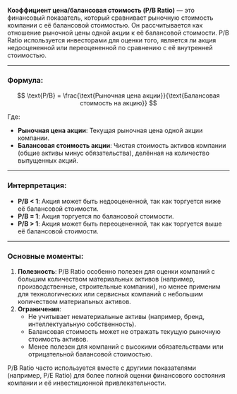 **Коэффициент цена/балансовая стоимость (P/B Ratio)** — это финансовый показатель, который сравнивает рыночную стоимость компании с её балансовой стоимостью. Он рассчитывается как отношение рыночной цены одной акции к её балансовой стоимости. P/B Ratio используется инвесторами для оценки того, является ли акция недооцененной или переоцененной по сравнению с её внутренней стоимостью.

---

### Формула:
$$
\text{P/B} = \frac{\text{Рыночная цена акции}}{\text{Балансовая стоимость  на акцию}}
$$

Где:
- **Рыночная цена акции**: Текущая рыночная цена одной акции компании.
- **Балансовая стоимость акции**: Чистая стоимость активов компании (общие активы минус обязательства), делённая на количество выпущенных акций.

---

### Интерпретация:
- **P/B < 1**: Акция может быть недооцененной, так как торгуется ниже её балансовой стоимости.
- **P/B = 1**: Акция торгуется по балансовой стоимости.
- **P/B > 1**: Акция может быть переоцененной, так как торгуется выше её балансовой стоимости.

---

### Основные моменты:
1. **Полезность**: P/B Ratio особенно полезен для оценки компаний с большим количеством материальных активов (например, производственные, строительные компании), но менее применим для технологических или сервисных компаний с небольшим количеством материальных активов.
2. **Ограничения**:
   - Не учитывает нематериальные активы (например, бренд, интеллектуальную собственность).
   - Балансовая стоимость может не отражать текущую рыночную стоимость активов.
   - Менее полезен для компаний с высокими обязательствами или отрицательной балансовой стоимостью.

P/B Ratio часто используется вместе с другими показателями (например, P/E Ratio) для более полной оценки финансового состояния компании и её инвестиционной привлекательности.
